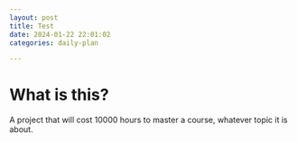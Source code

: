 ```yaml
---
layout: post
title: Test
date: 2024-01-22 22:01:02
categories: daily-plan

---
```


# What is this?

A project that will cost 10000 hours to master a course, whatever topic it is about. 